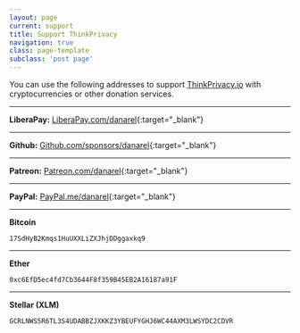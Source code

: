 ```yaml
---
layout: page
current: support
title: Support ThinkPrivacy
navigation: true
class: page-template
subclass: 'post page'
---
```


You can use the following addresses to support [ThinkPrivacy.io](https://thinkprivacy.io) with cryptocurrencies or other donation services.

-----------
**LiberaPay:** [LiberaPay.com/danarel](https://liberapay.com/danarel/){:target="_blank"}

-----------

**Github:** [Github.com/sponsors/danarel](https://github.com/sponsors/danarel){:target="_blank"}

-----------

**Patreon:** [Patreon.com/danarel](https://www.patreon.com/danarel/){:target="_blank"}

-----------

**PayPal:** [PayPal.me/danarel](https://www.paypal.me/danarel){:target="_blank"}

-----------

**Bitcoin**
```
17SdHyB2Kmqs1HuUXXLiZXJhjDDggaxkq9
```
-----------

**Ether**
```
0xc6EfD5ec4fd7Cb3644F8f359B45EB2A16187a91F
```
-----------

**Stellar (XLM)**
```
GCRLNWS5R6TL3S4UDABBZJXKKZ3YBEUFYGHJ6WC44AXM3LWSYDC2CDVR
```
